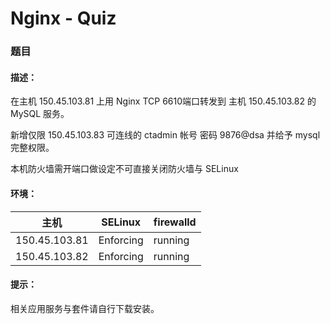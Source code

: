 # Nginx - Quiz

### 题目

#### 描述：

在主机 150.45.103.81 上用 Nginx TCP 6610端口转发到 主机 150.45.103.82 的 MySQL 服务。

新增仅限 150.45.103.83 可连线的 ctadmin 帐号 密码 9876@dsa 并给予 mysql 完整权限。

本机防火墙需开端口做设定不可直接关闭防火墙与 SELinux



#### 环境：

| 主机            | SELinux   | firewalld |
| ------------- | --------- | --------- |
| 150.45.103.81 | Enforcing | running   |
| 150.45.103.82 | Enforcing | running   |



#### 提示：

相关应用服务与套件请自行下载安装。



